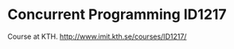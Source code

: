Concurrent Programming ID1217
=============================

Course at KTH. 
http://www.imit.kth.se/courses/ID1217/
